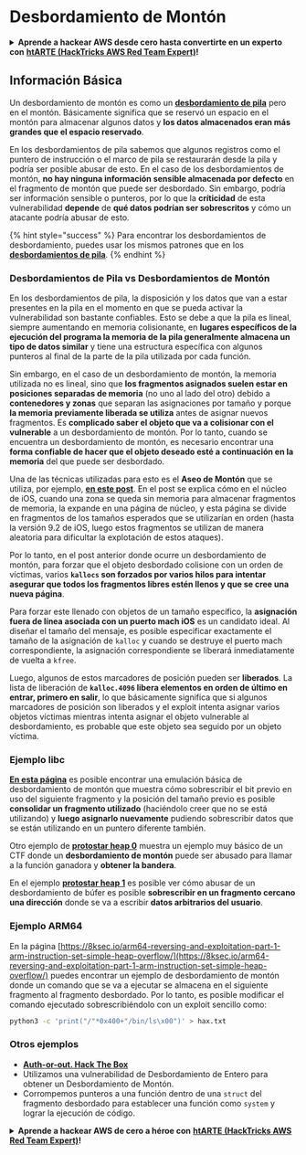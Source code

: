 # Desbordamiento de Montón

<details>

<summary><strong>Aprende a hackear AWS desde cero hasta convertirte en un experto con</strong> <a href="https://training.hacktricks.xyz/courses/arte"><strong>htARTE (HackTricks AWS Red Team Expert)</strong></a><strong>!</strong></summary>

Otras formas de apoyar a HackTricks:

* Si deseas ver tu **empresa anunciada en HackTricks** o **descargar HackTricks en PDF** ¡Consulta los [**PLANES DE SUSCRIPCIÓN**](https://github.com/sponsors/carlospolop)!
* Obtén el [**oficial PEASS & HackTricks swag**](https://peass.creator-spring.com)
* Descubre [**La Familia PEASS**](https://opensea.io/collection/the-peass-family), nuestra colección exclusiva de [**NFTs**](https://opensea.io/collection/the-peass-family)
* **Únete al** 💬 [**grupo de Discord**](https://discord.gg/hRep4RUj7f) o al [**grupo de telegram**](https://t.me/peass) o **síguenos** en **Twitter** 🐦 [**@hacktricks\_live**](https://twitter.com/hacktricks\_live)**.**
* **Comparte tus trucos de hacking enviando PRs a los repositorios de** [**HackTricks**](https://github.com/carlospolop/hacktricks) y [**HackTricks Cloud**](https://github.com/carlospolop/hacktricks-cloud).

</details>

## Información Básica

Un desbordamiento de montón es como un [**desbordamiento de pila**](../stack-overflow/) pero en el montón. Básicamente significa que se reservó un espacio en el montón para almacenar algunos datos y **los datos almacenados eran más grandes que el espacio reservado**.

En los desbordamientos de pila sabemos que algunos registros como el puntero de instrucción o el marco de pila se restaurarán desde la pila y podría ser posible abusar de esto. En el caso de los desbordamientos de montón, **no hay ninguna información sensible almacenada por defecto** en el fragmento de montón que puede ser desbordado. Sin embargo, podría ser información sensible o punteros, por lo que la **críticidad** de esta vulnerabilidad **depende** de **qué datos podrían ser sobrescritos** y cómo un atacante podría abusar de esto.

{% hint style="success" %}
Para encontrar los desbordamientos de desbordamiento, puedes usar los mismos patrones que en los [**desbordamientos de pila**](../stack-overflow/#finding-stack-overflows-offsets).
{% endhint %}

### Desbordamientos de Pila vs Desbordamientos de Montón

En los desbordamientos de pila, la disposición y los datos que van a estar presentes en la pila en el momento en que se pueda activar la vulnerabilidad son bastante confiables. Esto se debe a que la pila es lineal, siempre aumentando en memoria colisionante, en **lugares específicos de la ejecución del programa la memoria de la pila generalmente almacena un tipo de datos similar** y tiene una estructura específica con algunos punteros al final de la parte de la pila utilizada por cada función.

Sin embargo, en el caso de un desbordamiento de montón, la memoria utilizada no es lineal, sino que **los fragmentos asignados suelen estar en posiciones separadas de memoria** (no uno al lado del otro) debido a **contenedores y zonas** que separan las asignaciones por tamaño y porque **la memoria previamente liberada se utiliza** antes de asignar nuevos fragmentos. Es **complicado saber el objeto que va a colisionar con el vulnerable** a un desbordamiento de montón. Por lo tanto, cuando se encuentra un desbordamiento de montón, es necesario encontrar una **forma confiable de hacer que el objeto deseado esté a continuación en la memoria** del que puede ser desbordado.

Una de las técnicas utilizadas para esto es el **Aseo de Montón** que se utiliza, por ejemplo, [**en este post**](https://azeria-labs.com/grooming-the-ios-kernel-heap/). En el post se explica cómo en el núcleo de iOS, cuando una zona se queda sin memoria para almacenar fragmentos de memoria, la expande en una página de núcleo, y esta página se divide en fragmentos de los tamaños esperados que se utilizarían en orden (hasta la versión 9.2 de iOS, luego estos fragmentos se utilizan de manera aleatoria para dificultar la explotación de estos ataques).

Por lo tanto, en el post anterior donde ocurre un desbordamiento de montón, para forzar que el objeto desbordado colisione con un orden de víctimas, varios **`kallocs` son forzados por varios hilos para intentar asegurar que todos los fragmentos libres estén llenos y que se cree una nueva página**.

Para forzar este llenado con objetos de un tamaño específico, la **asignación fuera de línea asociada con un puerto mach iOS** es un candidato ideal. Al diseñar el tamaño del mensaje, es posible especificar exactamente el tamaño de la asignación de `kalloc` y cuando se destruye el puerto mach correspondiente, la asignación correspondiente se liberará inmediatamente de vuelta a `kfree`.

Luego, algunos de estos marcadores de posición pueden ser **liberados**. La lista de liberación de **`kalloc.4096` libera elementos en orden de último en entrar, primero en salir**, lo que básicamente significa que si algunos marcadores de posición son liberados y el exploit intenta asignar varios objetos víctimas mientras intenta asignar el objeto vulnerable al desbordamiento, es probable que este objeto sea seguido por un objeto víctima.

### Ejemplo libc

[**En esta página**](https://guyinatuxedo.github.io/27-edit\_free\_chunk/heap\_consolidation\_explanation/index.html) es posible encontrar una emulación básica de desbordamiento de montón que muestra cómo sobrescribir el bit previo en uso del siguiente fragmento y la posición del tamaño previo es posible **consolidar un fragmento utilizado** (haciéndolo creer que no se está utilizando) y **luego asignarlo nuevamente** pudiendo sobrescribir datos que se están utilizando en un puntero diferente también.

Otro ejemplo de [**protostar heap 0**](https://guyinatuxedo.github.io/24-heap\_overflow/protostar\_heap0/index.html) muestra un ejemplo muy básico de un CTF donde un **desbordamiento de montón** puede ser abusado para llamar a la función ganadora y **obtener la bandera**.

En el ejemplo [**protostar heap 1**](https://guyinatuxedo.github.io/24-heap\_overflow/protostar\_heap1/index.html) es posible ver cómo abusar de un desbordamiento de búfer es posible **sobrescribir en un fragmento cercano una dirección** donde se va a escribir **datos arbitrarios del usuario**.

### Ejemplo ARM64

En la página [https://8ksec.io/arm64-reversing-and-exploitation-part-1-arm-instruction-set-simple-heap-overflow/](https://8ksec.io/arm64-reversing-and-exploitation-part-1-arm-instruction-set-simple-heap-overflow/) puedes encontrar un ejemplo de desbordamiento de montón donde un comando que se va a ejecutar se almacena en el siguiente fragmento al fragmento desbordado. Por lo tanto, es posible modificar el comando ejecutado sobrescribiéndolo con un exploit sencillo como:
```bash
python3 -c 'print("/"*0x400+"/bin/ls\x00")' > hax.txt
```
### Otros ejemplos

* [**Auth-or-out. Hack The Box**](https://7rocky.github.io/en/ctf/htb-challenges/pwn/auth-or-out/)
* Utilizamos una vulnerabilidad de Desbordamiento de Entero para obtener un Desbordamiento de Montón.
* Corrompemos punteros a una función dentro de una `struct` del fragmento desbordado para establecer una función como `system` y lograr la ejecución de código.

<details>

<summary><strong>Aprende a hackear AWS de cero a héroe con</strong> <a href="https://training.hacktricks.xyz/courses/arte"><strong>htARTE (HackTricks AWS Red Team Expert)</strong></a><strong>!</strong></summary>

Otras formas de apoyar a HackTricks:

* Si deseas ver tu **empresa anunciada en HackTricks** o **descargar HackTricks en PDF** Consulta los [**PLANES DE SUSCRIPCIÓN**](https://github.com/sponsors/carlospolop)!
* Obtén el [**oficial PEASS & HackTricks swag**](https://peass.creator-spring.com)
* Descubre [**La Familia PEASS**](https://opensea.io/collection/the-peass-family), nuestra colección exclusiva de [**NFTs**](https://opensea.io/collection/the-peass-family)
* **Únete al** 💬 [**grupo de Discord**](https://discord.gg/hRep4RUj7f) o al [**grupo de telegram**](https://t.me/peass) o **síguenos** en **Twitter** 🐦 [**@hacktricks\_live**](https://twitter.com/hacktricks\_live)**.**
* **Comparte tus trucos de hacking enviando PRs a los repositorios de** [**HackTricks**](https://github.com/carlospolop/hacktricks) y [**HackTricks Cloud**](https://github.com/carlospolop/hacktricks-cloud).

</details>
